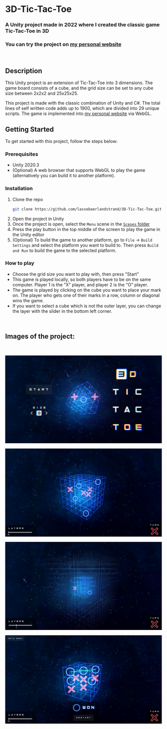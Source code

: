 # 3D-Tic-Tac-Toe

### A Unity project made in 2022 where I created the classic game Tic-Tac-Toe in 3D

### You can try the project on [my personal website](https://lasseprojects.netlify.app/3d%20tic%20tac%20toe/3dtictactoe)

<br />

## Description

This Unity project is an extension of Tic-Tac-Toe into 3 dimensions. The game board consists of a cube, and the grid size can be set to any cube size between 2x2x2 and 25x25x25.

This project is made with the classic combination of Unity and C#. The total lines of self written code adds up to 1900, which are divided into 29 unique scripts. The game is implemented into [my personal website](https://lasseprojects.netlify.app/3d%20tic%20tac%20toe/3dtictactoe) via WebGL.

## Getting Started
To get started with this project, follow the steps below:

### Prerequisites
* Unity 2020.3
* (Optional) A web browser that supports WebGL to play the game (alternatively you can build it to another platform).

### Installation
1. Clone the repo
   ```sh
   git clone https://github.com/lassebaerlandstrand/3D-Tic-Tac-Toe.git
   ```
2. Open the project in Unity
3. Once the project is open, select the `Menu` scene in the [`Scenes` folder](Assets/Scenes/)
4. Press the play button in the top middle of the screen to play the game in the Unity editor
5. (Optional) To build the game to another platform, go to `File` -> `Build Settings` and select the platform you want to build to. Then press `Build and Run` to build the game to the selected platform.

### How to play
* Choose the grid size you want to play with, then press "Start"
* This game is played locally, so both players have to be on the same computer. Player 1 is the "X" player, and player 2 is the "O" player.
* The game is played by clicking on the cube you want to place your mark on. The player who gets one of their marks in a row, column or diagonal wins the game.
* If you want to select a cube which is not the outer layer, you can change the layer with the slider in the bottom left corner.

<br />

## Images of the project:

<br />

![Image of user interface](/img/img1.png)

![Image of user interface](/img/img2.png)

![Image of user interface](/img/img3.png)

![Image of user interface](/img/img4.png)